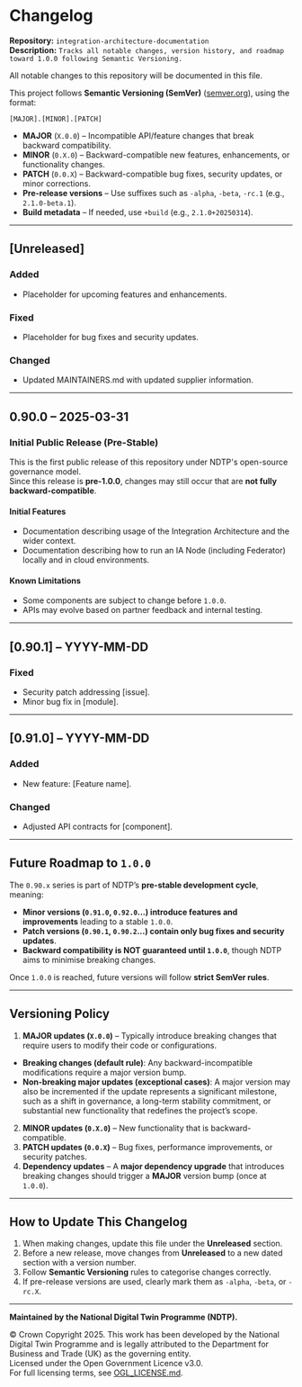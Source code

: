 # Changelog

**Repository:** `integration-architecture-documentation`  
**Description:** `Tracks all notable changes, version history, and roadmap toward 1.0.0 following Semantic Versioning. `  
<!-- SPDX-License-Identifier: OGL-UK-3.0 -->

All notable changes to this repository will be documented in this file.  

This project follows **Semantic Versioning (SemVer)** ([semver.org](https://semver.org/)), using the format: 

`[MAJOR].[MINOR].[PATCH]`
- **MAJOR** (`X.0.0`) – Incompatible API/feature changes that break backward compatibility.
- **MINOR** (`0.X.0`) – Backward-compatible new features, enhancements, or functionality changes.
- **PATCH** (`0.0.X`) – Backward-compatible bug fixes, security updates, or minor corrections.
- **Pre-release versions** – Use suffixes such as `-alpha`, `-beta`, `-rc.1` (e.g., `2.1.0-beta.1`).
- **Build metadata** – If needed, use `+build` (e.g., `2.1.0+20250314`).

---

## [Unreleased]

### Added
- Placeholder for upcoming features and enhancements.

### Fixed
- Placeholder for bug fixes and security updates.

### Changed
- Updated MAINTAINERS.md with updated supplier information.

---

## 0.90.0 – 2025-03-31

### Initial Public Release (Pre-Stable)

This is the first public release of this repository under NDTP's open-source governance model.  
Since this release is **pre-1.0.0**, changes may still occur that are **not fully backward-compatible**.

#### Initial Features
- Documentation describing usage of the Integration Architecture and the wider context.
- Documentation describing how to run an IA Node (including Federator) locally and in cloud environments.

#### Known Limitations
- Some components are subject to change before `1.0.0`.
- APIs may evolve based on partner feedback and internal testing.

---

## [0.90.1] – YYYY-MM-DD

### Fixed
- Security patch addressing [issue].
- Minor bug fix in [module].

---

## [0.91.0] – YYYY-MM-DD

### Added
- New feature: [Feature name].

### Changed
- Adjusted API contracts for [component].

---

## Future Roadmap to `1.0.0`

The `0.90.x` series is part of NDTP’s **pre-stable development cycle**, meaning:
- **Minor versions (`0.91.0`, `0.92.0`...) introduce features and improvements** leading to a stable `1.0.0`.
- **Patch versions (`0.90.1`, `0.90.2`...) contain only bug fixes and security updates**.
- **Backward compatibility is NOT guaranteed until `1.0.0`**, though NDTP aims to minimise breaking changes.

Once `1.0.0` is reached, future versions will follow **strict SemVer rules**.

---

## Versioning Policy

1. **MAJOR updates (`X.0.0`)** – Typically introduce breaking changes that require users to modify their code or configurations.
  - **Breaking changes (default rule)**: Any backward-incompatible modifications require a major version bump.
  - **Non-breaking major updates (exceptional cases)**: A major version may also be incremented if the update represents a significant milestone, such as a shift in governance, a long-term stability commitment, or substantial new functionality that redefines the project’s scope.
2. **MINOR updates (`0.X.0`)** – New functionality that is backward-compatible.
3. **PATCH updates (`0.0.X`)** – Bug fixes, performance improvements, or security patches.
4. **Dependency updates** – A **major dependency upgrade** that introduces breaking changes should trigger a **MAJOR** version bump (once at `1.0.0`).

---

## How to Update This Changelog
1. When making changes, update this file under the **Unreleased** section.
2. Before a new release, move changes from **Unreleased** to a new dated section with a version number.
3. Follow **Semantic Versioning** rules to categorise changes correctly.
4. If pre-release versions are used, clearly mark them as `-alpha`, `-beta`, or `-rc.X`.

---
**Maintained by the National Digital Twin Programme (NDTP).**  

© Crown Copyright 2025. This work has been developed by the National Digital Twin Programme and is legally attributed to the Department for Business and Trade (UK) as the governing entity.  
Licensed under the Open Government Licence v3.0.  
For full licensing terms, see [OGL_LICENSE.md](OGL_LICENSE.md). 
